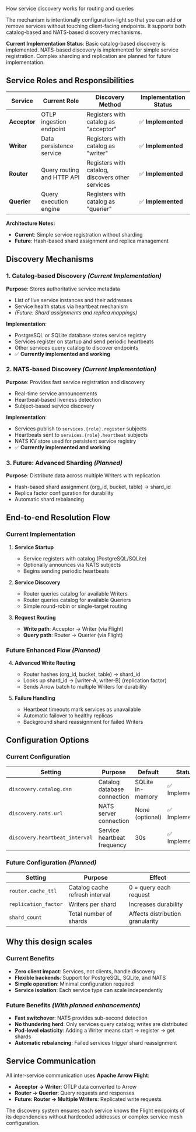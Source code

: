 How service discovery works for routing and queries

The mechanism is intentionally configuration-light so that you can add or remove services without touching client-facing endpoints. It supports both catalog-based and NATS-based discovery mechanisms.

**Current Implementation Status**: Basic catalog-based discovery is implemented. NATS-based discovery is implemented for simple service registration. Complex sharding and replication are planned for future implementation.

## Service Roles and Responsibilities

| Service | Current Role | Discovery Method | Implementation Status |
|---------|-------------|------------------|---------------------|
| **Acceptor** | OTLP ingestion endpoint | Registers with catalog as "acceptor" | ✅ **Implemented** |
| **Writer** | Data persistence service | Registers with catalog as "writer" | ✅ **Implemented** |
| **Router** | Query routing and HTTP API | Registers with catalog, discovers other services | ✅ **Implemented** |
| **Querier** | Query execution engine | Registers with catalog as "querier" | ✅ **Implemented** |

**Architecture Notes:**
- **Current**: Simple service registration without sharding
- **Future**: Hash-based shard assignment and replica management

## Discovery Mechanisms

### 1. Catalog-based Discovery *(Current Implementation)*

**Purpose**: Stores authoritative service metadata
- List of live service instances and their addresses
- Service health status via heartbeat mechanism
- *(Future: Shard assignments and replica mappings)*

**Implementation**: 
- PostgreSQL or SQLite database stores service registry
- Services register on startup and send periodic heartbeats
- Other services query catalog to discover endpoints
- ✅ **Currently implemented and working**

### 2. NATS-based Discovery *(Current Implementation)*

**Purpose**: Provides fast service registration and discovery
- Real-time service announcements
- Heartbeat-based liveness detection
- Subject-based service discovery

**Implementation**:
- Services publish to `services.{role}.register` subjects
- Heartbeats sent to `services.{role}.heartbeat` subjects  
- NATS KV store used for persistent service registry
- ✅ **Currently implemented and working**

### 3. Future: Advanced Sharding *(Planned)*

**Purpose**: Distribute data across multiple Writers with replication
- Hash-based shard assignment (org_id, bucket, table) → shard_id
- Replica factor configuration for durability
- Automatic shard rebalancing

## End-to-end Resolution Flow

### Current Implementation

1. **Service Startup**
   - Service registers with catalog (PostgreSQL/SQLite)
   - Optionally announces via NATS subjects
   - Begins sending periodic heartbeats

2. **Service Discovery**
   - Router queries catalog for available Writers
   - Router queries catalog for available Queriers
   - Simple round-robin or single-target routing

3. **Request Routing**
   - **Write path**: Acceptor → Writer (via Flight)
   - **Query path**: Router → Querier (via Flight)

### Future Enhanced Flow *(Planned)*

4. **Advanced Write Routing**
   - Router hashes (org_id, bucket, table) → shard_id
   - Looks up shard_id → [writer-A, writer-B] (replication factor)
   - Sends Arrow batch to multiple Writers for durability

5. **Failure Handling**
   - Heartbeat timeouts mark services as unavailable
   - Automatic failover to healthy replicas
   - Background shard reassignment for failed Writers

## Configuration Options

### Current Configuration

| Setting | Purpose | Default | Status |
|---------|---------|---------|--------|
| `discovery.catalog.dsn` | Catalog database connection | SQLite in-memory | ✅ Implemented |
| `discovery.nats.url` | NATS server connection | None (optional) | ✅ Implemented |
| `discovery.heartbeat_interval` | Service heartbeat frequency | 30s | ✅ Implemented |

### Future Configuration *(Planned)*

| Setting | Purpose | Effect |
|---------|---------|--------|
| `router.cache_ttl` | Catalog cache refresh interval | 0 = query each request |
| `replication_factor` | Writers per shard | Increases durability |
| `shard_count` | Total number of shards | Affects distribution granularity |

## Why this design scales

### Current Benefits
- **Zero client impact**: Services, not clients, handle discovery
- **Flexible backends**: Support for PostgreSQL, SQLite, and NATS
- **Simple operation**: Minimal configuration required
- **Service isolation**: Each service type can scale independently

### Future Benefits *(With planned enhancements)*
- **Fast switchover**: NATS provides sub-second detection
- **No thundering herd**: Only services query catalog; writes are distributed
- **Pod-level elasticity**: Adding a Writer means start → register → get shards
- **Automatic rebalancing**: Failed services trigger shard reassignment

## Service Communication

All inter-service communication uses **Apache Arrow Flight**:
- **Acceptor → Writer**: OTLP data converted to Arrow
- **Router → Querier**: Query requests and responses
- **Future: Router → Multiple Writers**: Replicated write requests

The discovery system ensures each service knows the Flight endpoints of its dependencies without hardcoded addresses or complex service mesh configuration.